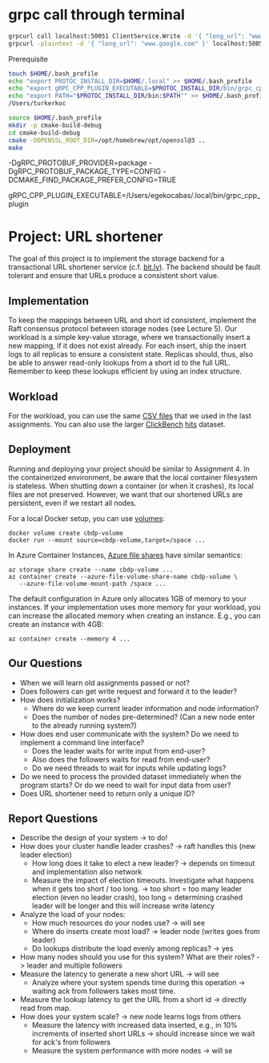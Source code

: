 # grpc call through terminal
``` bash
grpcurl call localhost:50051 ClientService.Write -d '{ "long_url": "www.google.com" }'
grpcurl -plaintext -d '{ "long_url": "www.google.com" }' localhost:50051 ClientService/Write
```

Prerequisite

``` bash
touch $HOME/.bash_profile
echo "export PROTOC_INSTALL_DIR=$HOME/.local" >> $HOME/.bash_profile
echo "export gRPC_CPP_PLUGIN_EXECUTABLE=$PROTOC_INSTALL_DIR/bin/grpc_cpp_plugin" >> $HOME/.bash_profile
echo "export PATH="$PROTOC_INSTALL_DIR/bin:$PATH"" >> $HOME/.bash_profile
/Users/turkerkoc
```


``` bash
source $HOME/.bash_profile
mkdir -p cmake-build-debug
cd cmake-build-debug
cmake -DOPENSSL_ROOT_DIR=/opt/homebrew/opt/openssl@3 ..
make
```
-DgRPC_PROTOBUF_PROVIDER=package -DgRPC_PROTOBUF_PACKAGE_TYPE=CONFIG -DCMAKE_FIND_PACKAGE_PREFER_CONFIG=TRUE

gRPC_CPP_PLUGIN_EXECUTABLE=/Users/egekocabas/.local/bin/grpc_cpp_plugin


# Project: URL shortener

The goal of this project is to implement the storage backend for a transactional URL shortener service (c.f. [bit.ly](https://bit.ly)).
The backend should be fault tolerant and ensure that URLs produce a consistent short value.

## Implementation

To keep the mappings between URL and short id consistent, implement the Raft consensus protocol between storage nodes (see Lecture 5).
Our workload is a simple key-value storage, where we transactionally insert a new mapping, if it does not exist already.
For each insert, ship the insert logs to all replicas to ensure a consistent state.
Replicas should, thus, also be able to answer read-only lookups from a short id to the full URL.
Remember to keep these lookups efficient by using an index structure.

## Workload

For the workload, you can use the same [CSV files](https://db.in.tum.de/teaching/ws2223/clouddataprocessing/data/filelist.csv) 
that we used in the last assignments.
You can also use the larger [ClickBench](https://github.com/ClickHouse/ClickBench) [hits](https://datasets.clickhouse.com/hits_compatible/hits.tsv.gz) dataset.

## Deployment

Running and deploying your project should be similar to Assignment 4.
In the containerized environment, be aware that the local container filesystem is stateless.
When shutting down a container (or when it crashes), its local files are not preserved.
However, we want that our shortened URLs are persistent, even if we restart all nodes.

For a local Docker setup, you can use [volumes](https://docs.docker.com/storage/volumes/):
```
docker volume create cbdp-volume
docker run --mount source=cbdp-volume,target=/space ...
```

In Azure Container Instances, [Azure file shares](https://learn.microsoft.com/en-us/azure/container-instances/container-instances-volume-azure-files) have similar semantics:
```
az storage share create --name cbdp-volume ...
az container create --azure-file-volume-share-name cbdp-volume \
   --azure-file-volume-mount-path /space ...
```

The default configuration in Azure only allocates 1GB of memory to your instances.
If your implementation uses more memory for your workload, you can increase the allocated memory when creating an instance.
E.g., you can create an instance with 4GB:
```
az container create --memory 4 ...
```

## Our Questions
* When we will learn old assignments passed or not?
* Does followers can get write request and forward it to the leader?
* How does initialization works?
  * Where do we keep current leader information and node information?
  * Does the number of nodes pre-determined? (Can a new node enter to the already running system?)
* How does end user communicate with the system? Do we need to implement a command line interface?
  * Does the leader waits for write input from end-user?
  * Also does the followers waits for read from end-user?
  * Do we need threads to wait for inputs while updating logs?
* Do we need to process the provided dataset immediately when the program starts? Or do we need to wait for input data from user?
* Does URL shortener need to return only a unique ID? 

## Report Questions

* Describe the design of your system -> to do!
* How does your cluster handle leader crashes? -> raft handles this (new leader election)
   * How long does it take to elect a new leader? -> depends on timeout and implementation also network
   * Measure the impact of election timeouts. Investigate what happens when it gets too short / too long. -> too short = too many leader election (even no leader crash), too long = determining crashed leader will be longer and this will increase write latency
* Analyze the load of your nodes:
   * How much resources do your nodes use? -> will see
   * Where do inserts create most load? -> leader node (writes goes from leader)
   * Do lookups distribute the load evenly among replicas? -> yes
* How many nodes should you use for this system? What are their roles? -> leader and multiple followers
* Measure the latency to generate a new short URL -> will see
   * Analyze where your system spends time during this operation -> waiting ack from followers takes most time.
* Measure the lookup latency to get the URL from a short id -> directly read from map.
* How does your system scale? -> new node learns logs from others
   * Measure the latency with increased data inserted, e.g., in 10% increments of inserted short URLs -> should increase since we wait for ack's from followers
   * Measure the system performance with more nodes -> will se
